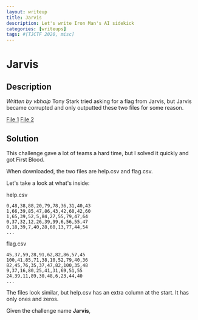 ```yaml
---
layout: writeup
title: Jarvis
description: Let's write Iron Man's AI sidekick
categories: [writeups]
tags: #[TJCTF 2020, misc]
---
```


# Jarvis

## Description

*Written by vbhaip*
Tony Stark tried asking for a flag from Jarvis, but Jarvis became corrupted and only outputted these two files for some reason.

[File 1]()
[File 2]()

## Solution
This challenge gave a lot of teams a hard time, but I solved it quickly and got First Blood.

When downloaded, the two files are help.csv and flag.csv.

Let's take a look at what's inside:

help.csv
```
0,48,38,88,20,79,78,36,31,40,43
1,66,39,85,47,86,43,42,60,42,60
1,65,39,52,5,84,27,55,79,47,64
0,37,32,12,26,39,99,6,56,55,47
0,18,39,7,40,28,60,13,77,44,54
...
```

flag.csv
```
45,37,59,28,91,62,82,86,57,45
100,41,85,71,38,10,52,79,40,36
82,45,76,35,37,47,82,100,35,48
9,37,16,80,25,41,31,69,51,55
24,39,11,89,30,48,6,23,44,40
...
```

The files look similar, but help.csv has an extra column at the start. It has only ones and zeros.

Given the challenge name **Jarvis**, 
